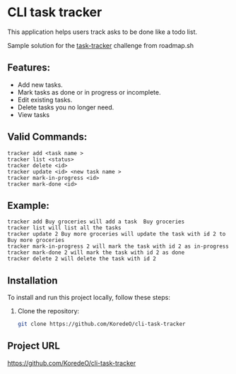 # CLI task tracker
 
This application helps users track asks to be done like a todo list.

Sample solution for the [task-tracker](https://roadmap.sh/projects/task-tracker) challenge from roadmap.sh

## Features:
- Add new tasks.
- Mark tasks as done or in progress or incomplete.
- Edit existing tasks.
- Delete tasks you no longer need.
- View tasks 

## Valid Commands:
    tracker add <task name >
    tracker list <status>
    tracker delete <id>
    tracker update <id> <new task name >
    tracker mark-in-progress <id>
    tracker mark-done <id>

##  Example:
    tracker add Buy groceries will add a task  Buy groceries
    tracker list will list all the tasks
    tracker update 2 Buy more groceries will update the task with id 2 to Buy more groceries
    tracker mark-in-progress 2 will mark the task with id 2 as in-progress
    tracker mark-done 2 will mark the task with id 2 as done
    tracker delete 2 will delete the task with id 2
 ## Installation

To install and run this project locally, follow these steps:

1. Clone the repository:
   ```bash
   git clone https://github.com/KoredeO/cli-task-tracker

 ## Project URL
https://github.com/KoredeO/cli-task-tracker
   
